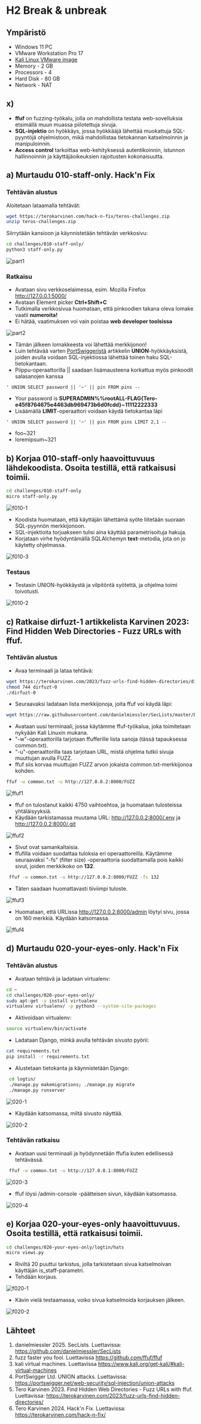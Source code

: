 # H2 Break & unbreak
## Ympäristö
- Windows 11 PC
- VMware Workstation Pro 17
- [Kali Linux VMware image](https://www.kali.org/get-kali/#kali-virtual-machines)
- Memory - 2 GB
- Processors - 4
- Hard Disk - 80 GB
- Network - NAT
## x)
 - **ffuf** on fuzzing-työkalu, jolla on mahdollista testata web-sovelluksia etsimällä muun muassa piilotettuja sivuja.
 - **SQL-injektio** on hyökkäys, jossa hyökkääjä lähettää muokattuja SQL-pyyntöjä ohjelmistoon, mikä mahdollistaa tietokannan katselmoinnin ja manipuloinnin.
 - **Access control** tarkoittaa web-kehityksessä autentikoinnin, istunnon hallinnoinnin ja käyttäjäoikeuksien rajoitusten kokonaisuutta.

## a) Murtaudu 010-staff-only. Hack'n Fix
### Tehtävän alustus
Aloitetaan lataamalla tehtävät:
```bash
wget https://terokarvinen.com/hack-n-fix/teros-challenges.zip
unzip teros-challenges.zip
```
Siirrytään kansioon ja käynnistetään tehtävän verkkosivu:
```bash
cd challenges/010-staff-only/
python3 staff-only.py
```
![part1](/kuvat/staff-only1.png)
### Ratkaisu
 - Avataan sivu verkkoselaimessa, esim. Mozilla Firefox http://127.0.0.1:5000/
 - Avataan Element picker **Ctrl+Shift+C**
 - Tutkimalla verkkosivua huomataan, että pinkoodien takana oleva lomake vaatii **numeroita!**
 - Ei hätää, vaatimuksen voi vain poistaa **web developer toolsissa**

 ![part2](/kuvat/staff-only2.png)
 - Tämän jälkeen lomakkeesta voi lähettää merkkijonon!
 - Luin tehtävää varten [PortSwiggeristä](https://portswigger.net/web-security/sql-injection/union-attacks) artikkelin **UNION**-hyökkäyksistä, joiden avulla voidaan SQL-injektiossa lähettää toinen haku SQL-tietokantaan.
 - Piippu-operaattorilla || saadaan lisämausteena korkattua myös pinkoodit salasanojen kanssa  
 ```
 ' UNION SELECT password || '~' || pin FROM pins --
 ```
- Your password is **SUPERADMIN%%rootALL-FLAG{Tero-e45f8764675e4463db969473b6d0fcdd}~11112222333**
- Lisäämällä **LIMIT**-operaattori voidaan käydä tietokantaa läpi
```
' UNION SELECT password || '~' || pin FROM pins LIMIT 2,1 --
```
-  foo~321
-  loremipsum~321


## b) Korjaa 010-staff-only haavoittuvuus lähdekoodista. Osoita testillä, että ratkaisusi toimii.
 ```bash
 cd challenges/010-staff-only
 micro staff-only.py
 ```
 ![f010-1](/kuvat/f010-1.png)
 - Koodista huomataan, että käyttäjän lähettämä syöte liitetään suoraan SQL-pyynnön merkkijonoon.
 - SQL-injektioita torjuakseen tulisi aina käyttää parametrisoituja hakuja.
 - Korjataan virhe hyödyntämällä SQLAlchemyn **text**-metodia, jota on jo käytetty ohjelmassa.

 ![f010-3](/kuvat/f010-3.png)
### Testaus
 - Testasin UNION-hyökkäystä ja vilpitöntä syötettä, ja ohjelma toimi toivotusti.

![f010-2](/kuvat/f010-2.png)
 
## c) Ratkaise dirfuzt-1 artikkelista Karvinen 2023: Find Hidden Web Directories - Fuzz URLs with ffuf.
### Tehtävän alustus
 - Avaa terminaali ja lataa tehtävä:
```bash
wget https://terokarvinen.com/2023/fuzz-urls-find-hidden-directories/dirfuzt-0
chmod 744 dirfuzt-0
./dirfuzt-0
```
 - Seuraavaksi ladataan lista merkkijonoja, joita ffuf voi käydä läpi:

 ```bash
 wget https://raw.githubusercontent.com/danielmiessler/SecLists/master/Discovery/Web-Content/common.txt
 ```

 - Avataan uusi terminaali, jossa käytämme ffuf-työkalua, joka toimitetaan nykyään Kali Linuxin mukana.
 - "-w"-operaattorilla tarjotaan ffufferille lista sanoja (tässä tapauksessa common.txt).
 - "-u"-operaattorilla taas tarjotaan URL, mistä ohjelma tutkii sivuja muuttujan avulla FUZZ.
 - ffuf siis korvaa muuttujan FUZZ arvon jokaista common.txt-merkkijonoa kohden.

 ```bash
 ffuf -w common.txt -u http://127.0.0.2:8000/FUZZ
 ```
![ffuf1](/kuvat/ffuf1.png)
 - ffuf on tulostanut kaikki 4750 vaihtoehtoa, ja huomataan tulosteissa yhtäläisyyksiä.
 - Käydään tarkistamassa muutama URL: http://127.0.0.2:8000/.env ja http://127.0.0.2:8000/.git

 ![ffuf2](/kuvat/ffuf2.png)
 - Sivut ovat samankaltaisia.
 - ffufilla voidaan suodattaa tuloksia eri operaattoreilla. Käytämme seuraavaksi "-fs" (filter size) -operaattoria suodattamalla pois kaikki sivut, joiden merkkikoko on **132**.
 ```bash
  ffuf -w common.txt -u http://127.0.0.2:8000/FUZZ -fs 132
 ```
 - Täten saadaan huomattavasti tiiviimpi tuloste.

 ![ffuf3](/kuvat/ffuf3.png)
 - Huomataan, että URLissa http://127.0.0.2:8000/admin löytyi sivu, jossa on 160 merkkiä. Käydään katsomassa.
 
 ![ffuf4](/kuvat/ffuf4.png)


## d) Murtaudu 020-your-eyes-only. Hack'n Fix
### Tehtävän alustus
 - Avataan tehtävä ja ladataan virtualenv:
 ```bash
 cd ~
 cd challenges/020-your-eyes-only/
 sudo apt-get -y install virtualenv
 virtualenv virtualenv/ -p python3 --system-site-packages
 ```
 - Aktivoidaan virtualenv:
 ```bash
 source virtualenv/bin/activate
 ```
 - Ladataan Django, minkä avulla tehtävän sivusto pyörii:
 ```bash
cat requirements.txt
pip install -r requirements.txt
 ```
 - Alustetaan tietokanta ja käynnistetään Django:
 ```bash
  cd logtin/
  ./manage.py makemigrations; ./manage.py migrate
  ./manage.py runserver
 ```
 ![020-1](/kuvat/020-1.png)

 - Käydään katsomassa, miltä sivusto näyttää.
 
 ![020-2](/kuvat/020-2.png)

 ### Tehtävän ratkaisu
  - Avataan uusi terminaali ja hyödynnetään ffufia kuten edellisessä tehtävässä.
  ```bash
   ffuf -w common.txt -u http://127.0.0.1:8000/FUZZ
  ```
  ![020-3](/kuvat/020-3.png)
  - ffuf löysi /admin-console -päätteisen sivun, käydään katsomassa.

  ![020-4](/kuvat/020-4.png)
## e) Korjaa 020-your-eyes-only haavoittuvuus. Osoita testillä, että ratkaisusi toimii.
 ```bash
 cd challenges/020-your-eyes-only/logtin/hats
 micro views.py
 ```
 - Riviltä 20 puuttui tarkistus, jolla tarkistetaan sivua katselmoivan käyttäjän is_staff-parametri.
 - Tehdään korjaus.

 ![f020-1](/kuvat/f020-1.png)
 - Kävin vielä testaamassa, voiko sivua katselmoida korjauksen jälkeen.

 ![f020-2](/kuvat/f020-2.png)

## Lähteet
1. danielmiessler 2025. SecLists. Luettavissa: https://github.com/danielmiessler/SecLists
2. fuzz faster you fool. Luettavissa  https://github.com/ffuf/ffuf
3. kali virtual machines. Luettavissa https://www.kali.org/get-kali/#kali-virtual-machines
4. PortSwigger Ltd. UNION attacks. Luettavissa: https://portswigger.net/web-security/sql-injection/union-attacks
5. Tero Karvinen 2023. Find Hidden Web Directories - Fuzz URLs with ffuf. Luettavissa: https://terokarvinen.com/2023/fuzz-urls-find-hidden-directories/
6. Tero Karvinen 2024. Hack'n Fix. Luettavissa: https://terokarvinen.com/hack-n-fix/